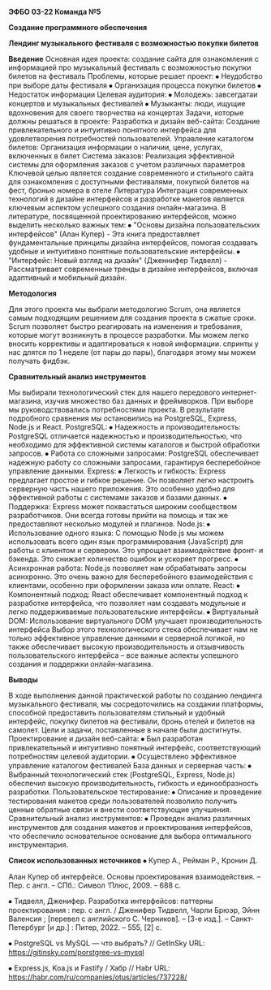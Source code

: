 **ЭФБО 03-22 Команда №5**

**Создание программного обеспечения**

**Лендинг музыкального фестиваля с возможностью покупки билетов**

**Введение**
Основная идея проекта: создание сайта для ознакомления с информацией про музыкальный фестиваль с возможностью покупки билетов на фестиваль
Проблемы, которые решает проект:
⦁	Неудобство при выборе даты фестиваля
⦁	Организация процесса покупки билетов 
⦁	Недостаток информации
Целевая аудитория:
⦁	Молодежь: завсегдатаи концертов и музыкальных фестивалей
⦁	Музыканты: люди, ищущие вдохновения для своего творчества на концертах
Задачи, которые должны решаться в проекте:
Разработка и дизайн веб-сайта: Создание привлекательного и интуитивно понятного интерфейса для удовлетворения потребностей пользователей.
Управление каталогом билетов: Организация информации о наличии, цене, услугах, включенных в билет 
Система заказов: Реализация эффективной системы для оформления заказов с учетом различных параметров
Ключевой целью является создание современного и стильного сайта для ознакомления с доступными фестивалями, покупкой билетов на фест, бронью номера в отеле
Литература
Интеграция современных технологий в дизайне интерфейсов и разработке макетов является ключевым аспектом успешного создания онлайн-магазина. В литературе, посвященной проектированию интерфейсов, можно выделить несколько важных тем:
⦁	"Основы дизайна пользовательских интерфейсов" (Алан Купер) - Эта книга предоставляет фундаментальные принципы дизайна интерфейсов, помогая создавать удобные и интуитивно понятные пользовательские интерфейсы.
⦁	"Интерфейс: Новый взгляд на дизайн" (Дженнифер Тидвелл) - Рассматривает современные тренды в дизайне интерфейсов, включая адаптивный и мобильный дизайн.

**Методология**

Для этого проекта мы выбрали методологию Scrum, она является самым подходящим решением для создания проекта в сжатые сроки. Scrum позволяет быстро реагировать на изменения и требования, которые могут возникнуть в процессе разработки. Мы можем легко вносить коррективы и адаптироваться к новой информации. спринты у нас длятся по 1 неделе (от пары до пары), благодаря этому мы можем получать фидбэк. 
 
**Сравнительный анализ инструментов**

Мы выбирали технологический стек для нашего передового интернет-магазина, изучив множество баз данных и фреймворков. При выборе мы руководствовались потребностями проекта. В результате подробного сравнения мы остановились на PostgreSQL, Express, Node.js и React.
PostgreSQL: 
⦁	Надежность и производительность: PostgreSQL отличается надежностью и производительностью, что необходимо для эффективной системы каталогов и быстрой обработки запросов.
⦁	Работа со сложными запросами: PostgreSQL обеспечивает надежную работу со сложными запросами, гарантируя бесперебойное управление данными.
Express: 
⦁	Легкость и гибкость: Express предлагает простое и гибкое решение. Он позволяет легко настроить серверную часть нашего приложения. Это особенно удобно для эффективной работы с системами заказов и базами данных.
⦁	Поддержка: Express может похвастаться широким сообществом разработчиков. Они всегда готовы прийти на помощь и так же предоставляют несколько модулей и плагинов.
Node.js:
⦁	Использование одного языка: С помощью Node.js мы можем использовать всего один язык программирования (JavaScript) для работы с клиентом и сервером. Это упрощает взаимодействие фронт- и бэкенда. Это снижает количество ошибок и ускоряет прогресс.
⦁	Асинхронная работа: Node.js позволяет нам обрабатывать запросы асинхронно. Это очень важно для бесперебойного взаимодействия с клиентами, особенно при оформлении заказа или оплате.
React:
⦁	Компонентный подход: React обеспечивает компонентный подход к разработке интерфейса, что позволяет нам создавать модульные и легко поддерживаемые пользовательские интерфейсы.
⦁	Виртуальный DOM: Использование виртуального DOM улучшает производительность интерфейса
Выбор этого технологического стека обеспечивает нам не только эффективное управление данными и серверной логикой, но также обеспечивает высокую производительность и отзывчивость пользовательского интерфейса – все важные аспекты успешного создания и поддержки онлайн-магазина.

**Выводы**

В ходе выполнения данной практической работы по созданию лендинга музыкального фестиваля, мы сосредоточились на создании платформы, способной предоставить пользователям стильный и удобный интерфейс, покупку билетов на фестивали, бронь отелей и билетов на самолет. Цели и задачи, поставленные в начале были достигнуты.
Проектирование и дизайн веб-сайта:
⦁	Был разработан привлекательный и интуитивно понятный интерфейс, соответствующий потребностям целевой аудитории.
⦁	Осуществлено эффективное управление каталогом фестивалей
База данных и серверная часть:
⦁	Выбранный технологический стек (PostgreSQL, Express, Node.js) обеспечил высокую производительность, гибкость и единообразность разработки.
Пользовательское тестирование:
⦁	Описание и проведение тестирования макетов среди пользователей позволило получить ценные обратные связи и внести соответствующие улучшения.
Сравнительный анализ инструментов:
⦁	Проведен анализ различных инструментов для создания макетов и проектирования интерфейсов, что обеспечило основательное основание для выбора оптимального инструментария.

**Список использованных источников**
⦁	Купер А., Рейман Р., Кронин Д.

Алан Купер об интерфейсе. Основы проектирования взаимодействия. – Пер.
с англ. – СПб.: Символ ‘Плюс, 2009. – 688 с.

⦁	Тидвелл, Дженифер. Разработка интерфейсов: паттерны проектирования : пер. с англ. / Дженифер Тидвелл, Чарли Брюэр, Эйнн Валенсия ; [перевел с английского С. Черников]. – [3-е изд.]. – Санкт-Петербург [и др.] : Питер, 2022. – 555, [2] с.

⦁	PostgreSQL vs MySQL — что выбрать? // GetInSky URL: https://gitinsky.com/porstgree-vs-mysql

⦁	Express.js, Koa.js и Fastify / Хабр //  Habr URL: https://habr.com/ru/companies/otus/articles/737228/

